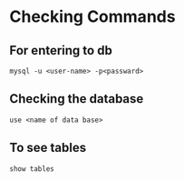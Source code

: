 # Checking Commands

## For entering to db
```
mysql -u <user-name> -p<passward>
```

## Checking the database
```
use <name of data base>
```

## To see tables
```
show tables
```
